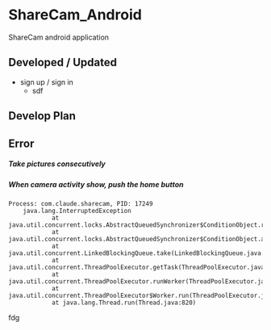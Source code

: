 # ShareCam_Android

ShareCam android application

## Developed / Updated
- sign up / sign in 
  - sdf



## Develop Plan



## Error

##### Take pictures consecutively


##### When camera activity show, push the home button 
```
Process: com.claude.sharecam, PID: 17249
    java.lang.InterruptedException
            at java.util.concurrent.locks.AbstractQueuedSynchronizer$ConditionObject.reportInterruptAfterWait(AbstractQueuedSynchronizer.java:1991)
            at java.util.concurrent.locks.AbstractQueuedSynchronizer$ConditionObject.await(AbstractQueuedSynchronizer.java:2025)
            at java.util.concurrent.LinkedBlockingQueue.take(LinkedBlockingQueue.java:410)
            at java.util.concurrent.ThreadPoolExecutor.getTask(ThreadPoolExecutor.java:1035)
            at java.util.concurrent.ThreadPoolExecutor.runWorker(ThreadPoolExecutor.java:1097)
            at java.util.concurrent.ThreadPoolExecutor$Worker.run(ThreadPoolExecutor.java:588)
            at java.lang.Thread.run(Thread.java:820)
```



fdg
